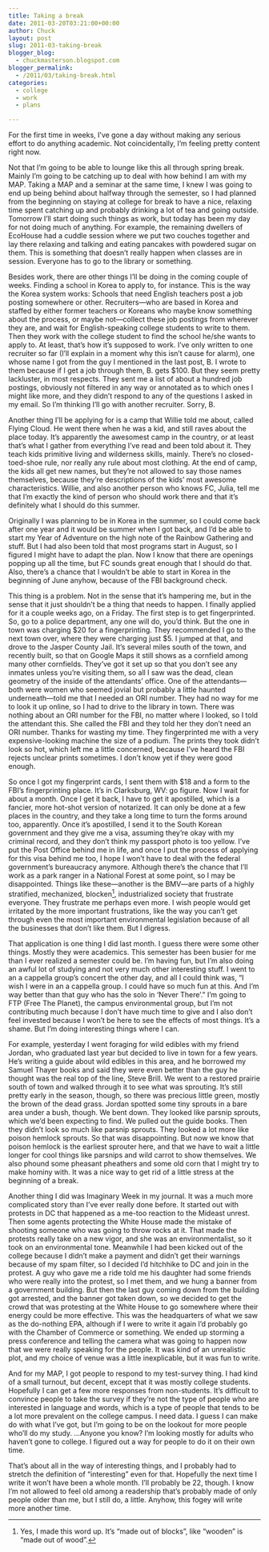 ```yaml
---
title: Taking a break
date: 2011-03-20T03:21:00+00:00
author: Chuck
layout: post
slug: 2011-03-taking-break
blogger_blog:
  - chuckmasterson.blogspot.com
blogger_permalink:
  - /2011/03/taking-break.html
categories:
  - college
  - work
  - plans

---
```

For the first time in weeks, I’ve gone a day without making any serious
effort to do anything academic. Not coincidentally, I’m feeling pretty
content right now. 

Not that I’m going to be able to lounge like this all through spring
break. Mainly I’m going to be catching up to deal with how behind I am
with my MAP. Taking a MAP and a seminar at the same time, I knew I was going to
end up being behind about halfway through the semester, so I had planned from
the beginning on staying at college for break to have a nice, relaxing time
spent catching up and probably drinking a lot of tea and going outside.
Tomorrow I’ll start doing such things as work, but today has been my day
for not doing much of anything. For example, the remaining dwellers of EcoHouse
had a cuddle session where we put two couches together and lay there relaxing
and talking and eating pancakes with powdered sugar on them. This is something
that doesn’t really happen when classes are in session. Everyone has to
go to the library or something.

Besides work, there are other things I’ll be doing in the coming couple
of weeks. Finding a school in Korea to apply to, for instance. This is the way
the Korea system works: Schools that need English teachers post a job posting
somewhere or other. Recruiters—who are based in Korea and staffed by either
former teachers or Koreans who maybe know something about the process, or maybe
not—collect these job postings from wherever they are, and wait for
English-speaking college students to write to them. Then they work with the
college student to find the school he/she wants to apply to. At least,
that’s how it’s supposed to work. I’ve only written to one
recruiter so far (I’ll explain in a moment why this isn’t cause for
alarm), one whose name I got from the guy I mentioned in the last post, B. I
wrote to them because if I get a job through them, B. gets $100. But they seem
pretty lackluster, in most respects. They sent me a list of about a hundred job
postings, obviously not filtered in any way or annotated as to which ones I
might like more, and they didn’t respond to any of the questions I asked
in my email. So I’m thinking I’ll go with another recruiter. Sorry,
B.

Another thing I’ll be applying for is a camp that Willie told me about,
called Flying Cloud. He went there when he was a kid, and still raves about the
place today. It’s apparently the awesomest camp in the country, or at
least that’s what I gather from everything I’ve read and been told
about it. They teach kids primitive living and wilderness skills, mainly.
There’s no closed-toed-shoe rule, nor really any rule about most
clothing. At the end of camp, the kids all get new names, but they’re not
allowed to say those names themselves, because they’re descriptions of
the kids’ most awesome characteristics. Willie, and also another person
who knows FC, Julia, tell me that I’m exactly the kind of person who
should work there and that it’s definitely what I should do this summer.

Originally I was planning to be in Korea in the summer, so I could come back
after one year and it would be summer when I got back, and I’d be able to
start my Year of Adventure on the high note of the Rainbow Gathering and stuff.
But I had also been told that most programs start in August, so I figured I
might have to adapt the plan. Now I know that there are openings popping up all
the time, but FC sounds great enough that I should do that. Also, there’s
a chance that I wouldn’t be able to start in Korea in the beginning of
June anyhow, because of the FBI background check.

This thing is a problem. Not in the sense that it’s hampering me, but in
the sense that it just shouldn’t be a thing that needs to happen. I
finally applied for it a couple weeks ago, on a Friday. The first step is to
get fingerprinted. So, go to a police department, any one will do, you’d
think. But the one in town was charging $20 for a fingerprinting. They
recommended I go to the next town over, where they were charging just $5. I
jumped at that, and drove to the Jasper County Jail. It’s several miles
south of the town, and recently built, so that on Google Maps it still shows as
a cornfield among many other cornfields. They’ve got it set up so that
you don’t see any inmates unless you’re visiting them, so all I saw
was the dead, clean geometry of the inside of the attendants’ office. One
of the attendants—both were women who seemed jovial but probably a little
haunted underneath—told me that I needed an ORI number. They had no way for me
to look it up online, so I had to drive to the library in town. There was
nothing about an ORI number for the FBI, no matter where I looked, so I told
the attendant this. She called the FBI and they told her they don’t need
an ORI number. Thanks for wasting my time. They fingerprinted me with a very
expensive-looking machine the size of a podium. The prints they took
didn’t look so hot, which left me a little concerned, because I’ve
heard the FBI rejects unclear prints sometimes. I don’t know yet if they
were good enough.

So once I got my fingerprint cards, I sent them with $18 and a form to the
FBI’s fingerprinting place. It’s in Clarksburg, WV: go figure. Now
I wait for about a month. Once I get it back, I have to get it apostilled,
which is a fancier, more hot-shot version of notarized. It can only be done at
a few places in the country, and they take a long time to turn the forms around
too, apparently. Once it’s apostilled, I send it to the South Korean
government and they give me a visa, assuming they’re okay with my
criminal record, and they don’t think my passport photo is too yellow.
I’ve put the Post Office behind me in life, and once I put the process of
applying for this visa behind me too, I hope I won’t have to deal with
the federal government’s bureaucracy anymore. Although there’s the
chance that I’ll work as a park ranger in a National Forest at some
point, so I may be disappointed. Things like these—another is the BMV—are parts
of a highly stratified, mechanized, blocken[^1], industrialized society that
frustrate everyone. They frustrate me perhaps even more. I wish people would
get irritated by the more important frustrations, like the way you can’t
get through even the most important environmental legislation because of all
the businesses that don’t like them. But I digress.

That application is one thing I did last month. I guess there were some other
things. Mostly they were academics. This semester has been busier for me than I
ever realized a semester could be. I’m having fun, but I’m also
doing an awful lot of studying and not very much other interesting stuff. I
went to an a cappella group’s concert the other day, and all I could
think was, “I wish I were in an a cappella group. I could have so much
fun at this. And I’m way better than that guy who has the solo in
‘Never There’.” I’m going to FTP (Free The Planet), the
campus environmental group, but I’m not contributing much because I
don’t have much time to give and I also don’t feel invested because
I won’t be here to see the effects of most things. It’s a shame.
But I’m doing interesting things where I can.

For example, yesterday I went foraging for wild edibles with my friend Jordan,
who graduated last year but decided to live in town for a few years. He’s
writing a guide about wild edibles in this area, and he borrowed my Samuel
Thayer books and said they were even better than the guy he thought was the
real top of the line, Steve Brill. We went to a restored prairie south of town
and walked through it to see what was sprouting. It’s still pretty early
in the season, though, so there was precious little green, mostly the brown of
the dead grass. Jordan spotted some tiny sprouts in a bare area under a bush,
though. We bent down. They looked like parsnip sprouts, which we’d been
expecting to find. We pulled out the guide books. Then they didn’t look
so much like parsnip sprouts. They looked a lot more like poison hemlock
sprouts. So that was disappointing. But now we know that poison hemlock is the
earliest sprouter here, and that we have to wait a little longer for cool
things like parsnips and wild carrot to show themselves. We also phound some
pheasant pheathers and some old corn that I might try to make hominy with. It
was a nice way to get rid of a little stress at the beginning of a break.

Another thing I did was Imaginary Week in my journal. It was a much more
complicated story than I’ve ever really done before. It started out with
protests in DC that happened as a me-too reaction to the Mideast unrest. Then
some agents protecting the White House made the mistake of shooting someone who
was going to throw rocks at it. That made the protests really take on a new
vigor, and she was an environmentalist, so it took on an environmental tone.
Meanwhile I had been kicked out of the college because I didn’t make a
payment and didn’t get their warnings because of my spam filter, so I
decided I’d hitchhike to DC and join in the protest. A guy who gave me a
ride told me his daughter had some friends who were really into the protest, so
I met them, and we hung a banner from a government building. But then the last
guy coming down from the building got arrested, and the banner got taken down,
so we decided to get the crowd that was protesting at the White House to go
somewhere where their energy could be more effective. This was the headquarters
of what we saw as the do-nothing EPA, although if I were to write it again
I’d probably go with the Chamber of Commerce or something. We ended up
storming a press conference and telling the camera what was going to happen now
that we were really speaking for the people. It was kind of an unrealistic
plot, and my choice of venue was a little inexplicable, but it was fun to
write.

And for my MAP, I got people to respond to my test-survey thing. I had kind of
a small turnout, but decent, except that it was mostly college students.
Hopefully I can get a few more responses from non-students. It’s
difficult to convince people to take the survey if they’re not the type
of people who are interested in language and words, which is a type of people
that tends to be a lot more prevalent on the college campus. I need data. I
guess I can make do with what I’ve got, but I’m going to be on the
lookout for more people who’ll do my study. …Anyone you know?
I’m looking mostly for adults who haven’t gone to college. I
figured out a way for people to do it on their own time.

That’s about all in the way of interesting things, and I probably had to
stretch the definition of “interesting” even for that. Hopefully
the next time I write it won’t have been a whole month. I’ll
probably be 22, though. I know I’m not allowed to feel old among a
readership that’s probably made of only people older than me, but I still
do, a little. Anyhow, this fogey will write more another time.

[^1]: Yes, I made this word up. It’s “made out of blocks”,
    like “wooden” is “made out of wood”. 


